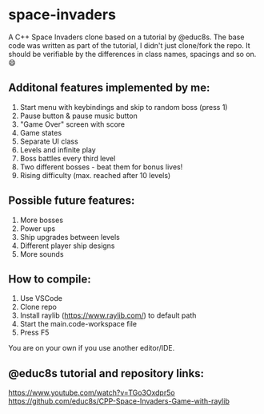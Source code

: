 # space-invaders
A C++ Space Invaders clone based on a tutorial by @educ8s. The base code was written as part of the tutorial, I didn't just clone/fork the repo. It should be verifiable by the differences in class names, spacings and so on.  😄
<br>

## Additonal features implemented by me:
1. Start menu with keybindings and skip to random boss (press 1)
2. Pause button & pause music button
3. "Game Over" screen with score
4. Game states
5. Separate UI class
6. Levels and infinite play
7. Boss battles every third level
8. Two different bosses - beat them for bonus lives!
9. Rising difficulty (max. reached after 10 levels)

## Possible future features:
1. More bosses
2. Power ups 
3. Ship upgrades between levels
4. Different player ship designs
5. More sounds

## How to compile:
1. Use VSCode
2. Clone repo
3. Install raylib (https://www.raylib.com/) to default path 
3. Start the main.code-workspace file
4. Press F5

You are on your own if you use another editor/IDE.
<br>

## @educ8s tutorial and repository links:
https://www.youtube.com/watch?v=TGo3Oxdpr5o <br>
https://github.com/educ8s/CPP-Space-Invaders-Game-with-raylib
